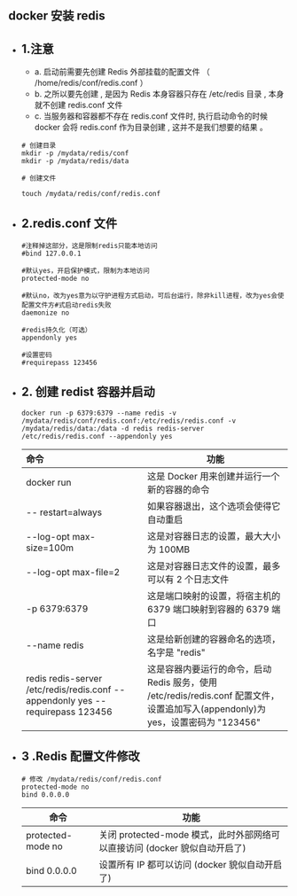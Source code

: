 ## docker 安装 redis

- ## 1.注意

  - a. 启动前需要先创建 Redis 外部挂载的配置文件 （ /home/redis/conf/redis.conf ）
  - b. 之所以要先创建 , 是因为 Redis 本身容器只存在 /etc/redis 目录 , 本身就不创建 redis.conf 文件
  - c. 当服务器和容器都不存在 redis.conf 文件时, 执行启动命令的时候 docker 会将 redis.conf 作为目录创建 , 这并不是我们想要的结果 。

  ```
  # 创建目录
  mkdir -p /mydata/redis/conf
  mkdir -p /mydata/redis/data

  # 创建文件

  touch /mydata/redis/conf/redis.conf
  ```

- ## 2.redis.conf 文件

  ```
  #注释掉这部分，这是限制redis只能本地访问
  #bind 127.0.0.1

  #默认yes，开启保护模式，限制为本地访问
  protected-mode no

  #默认no，改为yes意为以守护进程方式启动，可后台运行，除非kill进程，改为yes会使配置文件方#式启动redis失败
  daemonize no

  #redis持久化（可选）
  appendonly yes

  #设置密码
  #requirepass 123456
  ```

- ## 2. 创建 redist 容器并启动

  ```
  docker run -p 6379:6379 --name redis -v /mydata/redis/conf/redis.conf:/etc/redis/redis.conf -v /mydata/redis/data:/data -d redis redis-server /etc/redis/redis.conf --appendonly yes
  ```

  | 命令                                                                           | <center>功能 </center>                                                                                                            |
  | :----------------------------------------------------------------------------- | :-------------------------------------------------------------------------------------------------------------------------------- |
  | docker run                                                                     | 这是 Docker 用来创建并运行一个新的容器的命令                                                                                      |
  | -- restart=always                                                              | 如果容器退出，这个选项会使得它自动重启                                                                                            |
  | --log-opt max-size=100m                                                        | 这是对容器日志的设置，最大大小为 100MB                                                                                            |
  | --log-opt max-file=2                                                           | 这是对容器日志文件的设置，最多可以有 2 个日志文件                                                                                 |
  | -p 6379:6379                                                                   | 这是端口映射的设置，将宿主机的 6379 端口映射到容器的 6379 端口                                                                    |
  | --name redis                                                                   | 这是给新创建的容器命名的选项，名字是 "redis"                                                                                      |
  | redis redis-server /etc/redis/redis.conf --appendonly yes --requirepass 123456 | 这是容器内要运行的命令，启动 Redis 服务，使用 /etc/redis/redis.conf 配置文件，设置追加写入(appendonly)为 yes，设置密码为 "123456" |

- ## 3 .Redis 配置文件修改

  ```
  # 修改 /mydata/redis/conf/redis.conf
  protected-mode no
  bind 0.0.0.0
  ```

  | 命令              | <center>功能</center>                                                      |
  | ----------------- | -------------------------------------------------------------------------- |
  | protected-mode no | 关闭 protected-mode 模式，此时外部网络可以直接访问 (docker 貌似自动开启了) |
  | bind 0.0.0.0      | 设置所有 IP 都可以访问 (docker 貌似自动开启了)                             |
